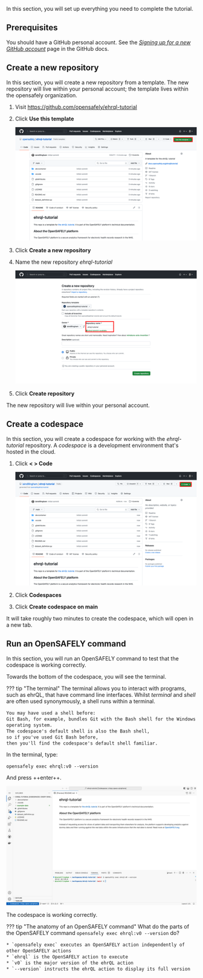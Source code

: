 In this section, you will set up everything you need to complete the tutorial.

## Prerequisites

You should have a GitHub personal account.
See the [*Signing up for a new GitHub account*][1] page in the GitHub docs.

## Create a new repository

In this section, you will create a new repository from a template.
The new repository will live within your personal account;
the template lives within the opensafely organization.

1. Visit <a target="_blank" href="https://github.com/opensafely/ehrql-tutorial">https://github.com/opensafely/ehrql-tutorial</a>

1. Click **Use this template**

    ![A screenshot of GitHub's user interface, highlighting "Use this template"](use_this_template.png)

1. Click **Create a new repository**

1. Name the new repository *ehrql-tutorial*

    ![A screenshot of GitHub's user interface, highlighting the repository name](repository_name.png)

1. Click **Create repository**

The new repository will live within your personal account.

## Create a codespace

In this section, you will create a codespace for working with the *ehrql-tutorial* repository.
A *codespace* is a development environment that's hosted in the cloud.

1. Click **< > Code**

    ![A screenshot of GitHub's user interface, highlighting "< > Code"](code.png)

1. Click **Codespaces**

1. Click **Create codespace on main**

It will take roughly two minutes to create the codespace,
which will open in a new tab.

## Run an OpenSAFELY command

In this section, you will run an OpenSAFELY command to test that the codespace is working correctly.

Towards the bottom of the codespace, you will see the terminal.

??? tip "The terminal"
    The terminal allows you to interact with programs,
    such as ehrQL,
    that have command line interfaces.
    Whilst *terminal* and *shell* are often used synonymously,
    a shell runs within a terminal.

    You may have used a shell before:
    Git Bash, for example, bundles Git with the Bash shell for the Windows operating system.
    The codespace's default shell is also the Bash shell,
    so if you've used Git Bash before,
    then you'll find the codespace's default shell familiar.

In the terminal, type:

```
opensafely exec ehrql:v0 --version
```

And press ++enter++.

![A screenshot of VS Code, showing the terminal](the_terminal.png)

The codespace is working correctly.

??? tip "The anatomy of an OpenSAFELY command"
    What do the parts of the OpenSAFELY command
    `opensafely exec ehrql:v0 --version`
    do?

    * `opensafely exec` executes an OpenSAFELY action independently of other OpenSAFELY actions
    * `ehrql` is the OpenSAFELY action to execute
    * `v0` is the major version of the ehrQL action
    * `--version` instructs the ehrQL action to display its full version

[1]: https://docs.github.com/en/get-started/signing-up-for-github/signing-up-for-a-new-github-account
